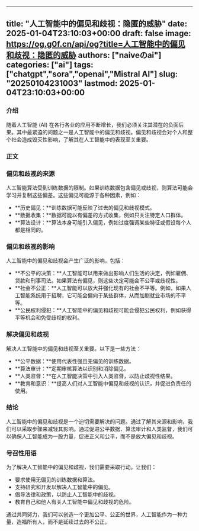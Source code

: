 
---
title: "人工智能中的偏见和歧视：隐匿的威胁"
date: 2025-01-04T23:10:03+00:00
draft: false
image: https://og.g0f.cn/api/og?title=人工智能中的偏见和歧视：隐匿的威胁
authors: ["naiveのai"]
categories: ["ai"]
tags: ["chatgpt","sora","openai","Mistral AI"]
slug: "20250104231003"
lastmod: 2025-01-04T23:10:03+00:00
---
### 介绍

随着人工智能 (AI) 在各行各业的应用不断增长，我们必须关注其潜在的负面后果。其中最紧迫的问题之一是人工智能中的偏见和歧视。偏见和歧视会对个人和整个社会造成毁灭性影响，了解其在人工智能中的表现至关重要。

### 正文

### 偏见和歧视的来源

人工智能算法受到训练数据的限制。如果训练数据包含偏见或歧视，则算法可能会学习并复制这些偏差。这些偏见可能源于各种因素，例如：

- **历史偏见：**训练数据可能反映了过去的偏见和歧视模式。
- **数据收集：**数据可能以有偏差的方式收集，例如只关注特定人口群体。
- **算法设计：**算法本身可能引入偏见，例如过度强调某些特征或假设每个人都是相同的。

### 偏见和歧视的影响

人工智能中的偏见和歧视会产生广泛的影响，包括：

- **不公平的决策：**人工智能可以用来做出影响人们生活的决定，例如雇佣、贷款和刑事司法。如果算法有偏见，则这些决定可能会不公平或歧视性。
- **社会不公正：**人工智能可以放大并强化现有的社会不平等。例如，如果人工智能系统用于招聘，它可能会偏向于某些群体，从而加剧就业市场的不平等。
- **公民权利侵犯：**人工智能中的偏见和歧视可能会侵犯公民权利，例如获得平等机会和免受歧视的权利。

### 解决偏见和歧视

解决人工智能中的偏见和歧视至关重要。以下是一些方法：

- **公平数据：**使用代表性强且无偏见的训练数据。
- **算法审计：**定期审核算法以识别和消除偏见。
- **人类监督：**在人工智能决策中引入人类监督，以防止歧视性结果。
- **教育和意识：**提高人们对人工智能中偏见和歧视的认识，并促进负责任的使用。

### 结论

人工智能中的偏见和歧视是一个迫切需要解决的问题。通过了解其来源和影响，我们可以采取步骤来减轻其影响。通过促进公平数据、算法审计和人类监督，我们可以确保人工智能成为一股力量，促进正义和公平，而不是放大偏见和歧视。

### 号召性用语

为了解决人工智能中的偏见和歧视，我们需要采取行动。让我们：

- 要求使用无偏见的训练数据和算法。
- 支持研究和开发以解决人工智能中的偏见。
- 倡导法律和政策，以防止人工智能中的歧视。
- 教育自己和他人有关人工智能中偏见和歧视的危险。

通过共同努力，我们可以创造一个更加公平、公正的世界，人工智能作为一种力量，造福所有人，而不是延续过去的不公正。